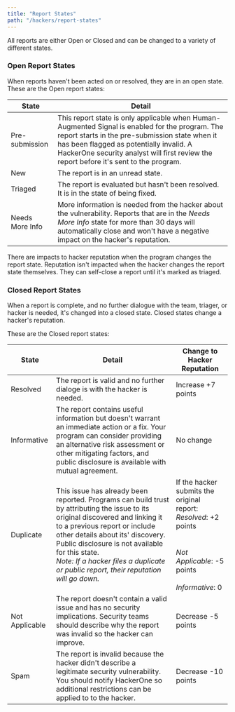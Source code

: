 ```yaml
---
title: "Report States"
path: "/hackers/report-states"
---
```

All reports are either Open or Closed and can be changed to a variety of different states. 

### Open Report States

When reports haven't been acted on or resolved, they are in an open state. 
These are the Open report states:

State | Detail
----- | ------
Pre-submission | This report state is only applicable when Human-Augmented Signal is enabled for the program. The report starts in the pre-submission state when it has been flagged as potentially invalid. A HackerOne security analyst will first review the report before it's sent to the program. 
New | The report is in an unread state. 
Triaged | The report is evaluated but hasn't been resolved. It is in the state of being fixed. 
Needs More Info | More information is needed from the hacker about the vulnerability. Reports that are in the *Needs More Info* state for more than 30 days will automatically close and won't have a negative impact on the hacker's reputation. 

There are impacts to hacker reputation when the program changes the report state. Reputation isn't impacted when the hacker changes the report state themselves. They can self-close a report until it's marked as triaged. 

### Closed Report States

When a report is complete, and no further dialogue with the team, triager, or hacker is needed, it's changed into a closed state. Closed states change a hacker's reputation.  

These are the Closed report states:

State | Detail | Change to Hacker Reputation
----- | ------ | ----------------------------
Resolved | The report is valid and no further dialoge is with the hacker is needed. | Increase +7 points
Informative | The report contains useful information but doesn't warrant an immediate action or a fix. Your program can consider providing an alternative risk assessment or other mitigating factors, and public disclosure is available with mutual agreement. | No change
Duplicate | This issue has already been reported. Programs can build trust by attributing the issue to its original discovered and linking it to a previous report or include other details about its' discovery. Public disclosure is not available for this state. <br>*Note: If a hacker files a duplicate or public report, their reputation will go down.* | If the hacker submits the original report:<br>*Resolved*: +2 points<br><br><br>*Not Applicable*: -5 points<br><br>*Informative*: 0
Not Applicable | The report doesn't contain a valid issue and has no security implications. Security teams should describe why the report was invalid so the hacker can improve. | Decrease -5 points
Spam | The report is invalid because the hacker didn't describe a legitimate security vulnerability. You should notify HackerOne so additional restrictions can be applied to to the hacker. | Decrease -10 points
